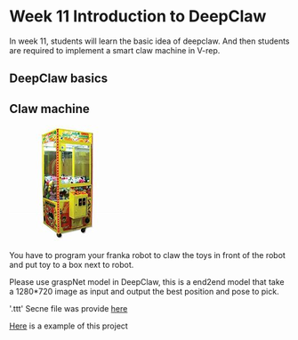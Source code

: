 # Week 11 Introduction to DeepClaw

In week 11, students will learn the basic idea of deepclaw. And then students are required to implement a smart claw machine in V-rep.

## DeepClaw basics

## Claw machine

![img](./Claw_machine.jpeg)

You have to program your franka robot to claw the toys in front of the robot and put toy to a box next to robot.

Please use graspNet model in DeepClaw, this is a end2end model that take a 1280*720 image as input and output the best position and pose to pick.

'.ttt' Secne file was provide [here](../Simulation/scene/Claw_machine.ttt)

[Here](./Claw_machine_presentation_1.mp4) is a example of this project
